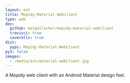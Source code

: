 ```yaml
---
layout: ext
title: Mopidy-Material-Webclient
type: web
dev:
  github: matgallacher/mopidy-material-webclient
  travisci: true
  coveralls: true
dist:
  pypi: Mopidy-Material-Webclient
py3: false
images:
  - /media/ext/material-webclient.jpg
---
```


A Mopidy web client with an Android Material design feel.
